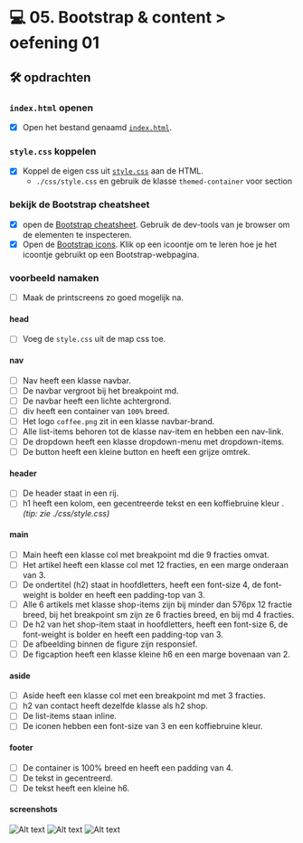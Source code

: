 # 💻 05. Bootstrap & content > oefening 01

## 🛠️ opdrachten

### `index.html` openen

 - [x] Open het bestand genaamd [`index.html`](index.html).

### `style.css` koppelen

- [x] Koppel de eigen css uit [`style.css`](css/style.css) aan de HTML.
    - `./css/style.css` en gebruik de klasse `themed-container` voor section

### bekijk de Bootstrap cheatsheet

- [x] open de [Bootstrap cheatsheet](https://getbootstrap.com/docs/5.3/examples/cheatsheet/). Gebruik de dev-tools van je browser om de elementen te inspecteren.
- [x] Open de [Bootstrap icons](https://icons.getbootstrap.com/). Klik op een icoontje om te leren hoe je het icoontje gebruikt op een Bootstrap-webpagina.

### voorbeeld namaken

- [ ] Maak de printscreens zo goed mogelijk na.

#### head

- [ ] Voeg de `style.css` uit de map css toe.

#### nav

- [ ] Nav heeft een klasse navbar.
- [ ] De navbar vergroot bij het breakpoint md.
- [ ] De navbar heeft een lichte achtergrond.
- [ ] div heeft een container van `100%` breed.
- [ ] Het logo `coffee.png` zit in een klasse navbar-brand.
- [ ] Alle list-items behoren tot de klasse nav-item en hebben een nav-link.
- [ ] De dropdown heeft een klasse dropdown-menu met dropdown-items.
- [ ] De button heeft een kleine button en heeft een grijze omtrek.

#### header
- [ ] De header staat in een rij.
- [ ] h1 heeft een kolom, een gecentreerde tekst en een koffiebruine kleur  .
_(tip: zie ./css/style.css)_

#### main
- [ ] Main heeft een klasse col met breakpoint md die 9 fracties omvat.
- [ ] Het artikel heeft een klasse col met 12 fracties, en een marge onderaan van 3.
- [ ] De ondertitel (h2) staat in hoofdletters, heeft een font-size 4, de font-weight is bolder en heeft een padding-top van 3.
- [ ] Alle 6 artikels met klasse shop-items zijn bij minder dan 576px 12 fractie breed, bij het breakpoint sm zijn ze 6 fracties breed, en bij md 4 fracties.
- [ ] De h2 van het shop-item staat in hoofdletters, heeft een font-size 6, de font-weight is bolder en heeft een padding-top van 3.
- [ ] De afbeelding binnen de figure zijn responsief.
- [ ] De figcaption heeft een klasse kleine h6 en een marge bovenaan van 2.

#### aside
- [ ] Aside heeft een klasse col met een breakpoint md met 3 fracties.
- [ ] h2 van contact heeft dezelfde klasse als h2 shop.
- [ ] De list-items staan inline.
- [ ] De iconen hebben een font-size van 3 en een koffiebruine kleur.

#### footer
- [ ] De container is 100% breed en heeft een padding van 4.
- [ ] De tekst in gecentreerd.
- [ ] De tekst heeft een kleine h6.

#### screenshots

![Alt text](_readme-files/image-3.png)
![Alt text](_readme-files/image-2.png)
![Alt text](_readme-files/image-1.png)